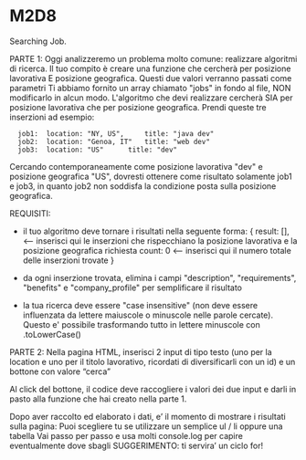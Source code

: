 # M2D8
Searching Job. 


PARTE 1: 
Oggi analizzeremo un problema molto comune: realizzare algoritmi di ricerca.
Il tuo compito è creare una funzione che cercherà per posizione lavorativa E posizione geografica. Questi due valori verranno passati come parametri
Ti abbiamo fornito un array chiamato "jobs" in fondo al file, NON modificarlo in alcun modo.
L'algoritmo che devi realizzare cercherà SIA per posizione lavorativa che per posizione geografica.
Prendi queste tre inserzioni ad esempio:

      job1:  location: "NY, US",     title: "java dev"
      job2:  location: "Genoa, IT"   title: "web dev"
      job3:  location: "US"      title: "dev"

Cercando contemporaneamente come posizione lavorativa "dev" e posizione geografica "US", dovresti ottenere come risultato solamente job1 e job3,
in quanto job2 non soddisfa la condizione posta sulla posizione geografica.

REQUISITI:
- il tuo algoritmo deve tornare i risultati nella seguente forma:
{
  result: [], <-- inserisci qui le inserzioni che rispecchiano la posizione lavorativa e la posizione geografica richiesta
  count: 0 <-- inserisci qui il numero totale delle inserzioni trovate
}

- da ogni inserzione trovata, elimina i campi "description", "requirements", "benefits" e "company_profile" per semplificare il risultato

- la tua ricerca deve essere "case insensitive" (non deve essere influenzata da lettere maiuscole o minuscole nelle parole cercate). Questo e' possibile trasformando tutto in lettere minuscole con .toLowerCase()


PARTE 2: 
Nella pagina HTML, inserisci 2 input di tipo testo (uno per la location e uno per il titolo lavorativo, ricordati di diversificarli con un id) e un bottone con valore “cerca”

Al click del bottone, il codice deve raccogliere i valori dei due input e darli in pasto alla funzione che hai creato nella parte 1. 

Dopo aver raccolto ed elaborato i dati, e’ il momento di mostrare i risultati sulla pagina: 
    Puoi scegliere tu se utilizzare un semplice ul / li oppure una tabella 
    Vai passo per passo e usa molti console.log per capire eventualmente dove sbagli
    SUGGERIMENTO: ti servira’ un ciclo for!
